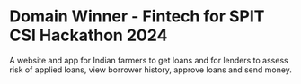 # Domain Winner - Fintech for SPIT CSI Hackathon 2024

A website and app for Indian farmers to get loans and for lenders to assess risk of applied loans, view borrower history, approve loans and send money.
